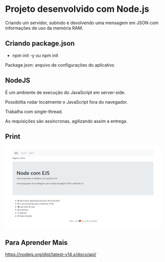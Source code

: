 # Projeto desenvolvido com Node.js

Criando um servidor, subindo e devolvendo uma mensagem em JSON com informações de uso da memória RAM.

## Criando package.json

- npm init -y ou npm init

Package.json: arquivo de configurações do aplicativo

## NodeJS

É um ambiente de execução do JavaScript em server-side.

Possibilita rodar localmente o JavaScript fora do navegador.

Trabalha com single-thread.

As requisições são assíncronas, agilizando assim a entrega.

## Print 
<p>
  <img src=".github/nodeJS.png">
</p>

  
## Para Aprender Mais

https://nodejs.org/dist/latest-v14.x/docs/api/





